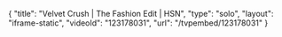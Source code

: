 {
    "title": "Velvet Crush | The Fashion Edit | HSN",
    "type": "solo",
    "layout": "iframe-static",
    "videoId": "123178031",
    "url": "\/tvpembed\/123178031"
}